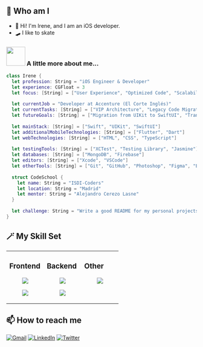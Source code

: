 ## 🐜 Who am I

- 👾 Hi! I'm Irene, and I am an iOS developer.
- 🛹 I like to skate

### <img src="https://media.giphy.com/media/VgCDAzcKvsR6OM0uWg/giphy.gif" width="50"> A little more about me...  

```swift
class Irene {
  let profession: String = "iOS Engineer & Developer"
  let experience: CGFloat = 3 
  let focus: [String] = ["User Experience", "Optimized Code", "Scalability"]
    
  let currentJob = "Developer at Accenture (El Corte Inglés)"
  let currentTasks: [String] = ["VIP Architecture", "Legacy Code Migration", "Technological Modernization"]
  let futureGoals: [String] = ["Migration from UIKit to SwiftUI", "Transition Documentation"]
    
  let mainStack: [String] = ["Swift", "UIKit", "SwiftUI"]
  let additionalMobileTechnologies: [String] = ["Flutter", "Dart"]
  let webTechnologies: [String] = ["HTML", "CSS", "TypeScript"]
    
  let testingTools: [String] = ["XCTest", "Testing Library", "Jasmine"]
  let databases: [String] = ["MongoDB", "Firebase"]
  let editors: [String] = ["Xcode", "VSCode"]
  let otherTools: [String] = ["Git", "GitHub", "Photoshop", "Figma", "Bitbucket"]
    
  struct CodeSchool {
    let name: String = "ISDI-Coders"
    let location: String = "Madrid"
    let mentor: String = "Alejandro Cerezo Lasne"
  }
    
  let challenge: String = "Write a good README for my personal projects :_)"
}
```

## 🪄 My Skill Set  


<table align="center"><tr><td valign="top" width="33%">


### Frontend  
<div align="center">  
<p align="center">
  <a href="https://skillicons.dev">
    <img src="https://skillicons.dev/icons?i=swift,flutter,dart" />
  </a>
</p>
<p align="center">
  <a href="https://skillicons.dev">
    <img src="https://skillicons.dev/icons?i=html,css,js,ts" />
  </a>
</p>
</div>
</td><td valign="top" width="33%">

### Backend  
<div align="center">  
<p align="center">
  <a href="https://skillicons.dev">
    <img src="https://skillicons.dev/icons?i=js,ts,express" />
  </a>
</p>
<p align="center">
  <a href="https://skillicons.dev">
    <img src="https://skillicons.dev/icons?i=mongodb,nodejs" />
  </a>
</p>
</div>
</td><td valign="top" width="33%">


### Other  
<div align="center">  
<p align="center">
  <a href="https://skillicons.dev">
    <img src="https://skillicons.dev/icons?i=git,github" />
  </a>
</p>
</div>

</td></tr></table>  


## 📫 How to reach me 

[![Gmail](https://img.shields.io/badge/Gmail-D14836?style=for-the-badge&logo=gmail&logoColor=white)](mailto:iavivas3@gmail.com) 
[![LinkedIn](https://img.shields.io/badge/linkedin-%230077B5.svg?style=for-the-badge&logo=linkedin&logoColor=white)](https://www.linkedin.com/in/irene-alonso-vivas/)
[![Twitter](https://img.shields.io/badge/ElonMuskThing-0A0A0A.svg?style=for-the-badge&logo=x&logoColor=white)](https://twitter.com/airinpopcorn) 






